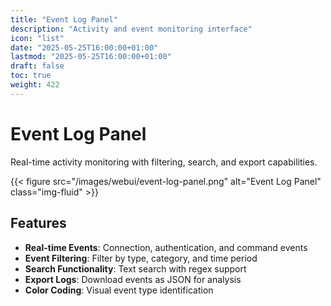 ```yaml
---
title: "Event Log Panel"
description: "Activity and event monitoring interface"
icon: "list"
date: "2025-05-25T16:00:00+01:00"
lastmod: "2025-05-25T16:00:00+01:00"
draft: false
toc: true
weight: 422
---
```


# Event Log Panel

Real-time activity monitoring with filtering, search, and export capabilities.

{{< figure src="/images/webui/event-log-panel.png" alt="Event Log Panel" class="img-fluid" >}}

## Features

- **Real-time Events**: Connection, authentication, and command events
- **Event Filtering**: Filter by type, category, and time period
- **Search Functionality**: Text search with regex support
- **Export Logs**: Download events as JSON for analysis
- **Color Coding**: Visual event type identification 
